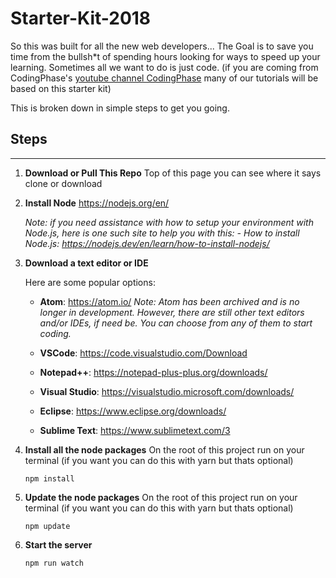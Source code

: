 # Starter-Kit-2018

So this was built for all the new web developers... The Goal is to save you time from the bullsh*t of spending hours looking for ways to speed up your learning. Sometimes all we want to do is just code.
(if you are coming from CodingPhase's  [youtube channel CodingPhase](https://www.youtube.com/channel/UC46wWUso9H5KPQcoL9iE3Ug) many of our tutorials will be based on this starter kit)

This is broken down in simple steps to get you going.

## Steps

---------

1. **Download or Pull This Repo**
 Top of this page you can see where it says clone or download

2. **Install Node**
 <https://nodejs.org/en/>

     *Note: if you need assistance with how to setup your environment with Node.js, here is one such site to help you with this:
         - How to install Node.js: <https://nodejs.dev/en/learn/how-to-install-nodejs/>*

3. **Download a text editor or IDE**

    Here are some popular options:

    * **Atom**: <https://atom.io/>
      *Note: Atom has been archived and is no longer in development. However, there are still other text editors and/or IDEs, if need be. You can choose from any of them to start coding.*

    * **VSCode**: <https://code.visualstudio.com/Download>
    * **Notepad++**: <https://notepad-plus-plus.org/downloads/>
    * **Visual Studio**: <https://visualstudio.microsoft.com/downloads/>
    * **Eclipse**: <https://www.eclipse.org/downloads/>
    * **Sublime Text**: <https://www.sublimetext.com/3>

4. **Install all the node packages**
On the root of this project run on your terminal (if you want you can do this with yarn but thats optional)

    `npm install`

5. **Update the node packages**
On the root of this project run on your terminal (if you want you can do this with yarn but thats optional)

    `npm update`

6. **Start the server**

    `npm run watch`
